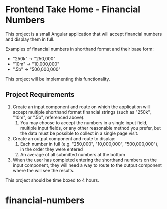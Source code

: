 # Frontend Take Home - Financial Numbers

This project is a small Angular application that will accept financial numbers and display them in full.

Examples of financial numbers in shorthand format and their base form:

- "250k" -> "250,000"
- "10m" -> "10,000,000"
- ".5b" -> "500,000,000"

This project will be implementing this functionality.

## Project Requirements

1. Create an input component and route on which the application will accept multiple shorthand format financial strings (such as "250k", "10m", or ".5b", referenced above).
   1. You may choose to accept the numbers in a single input field, multiple input fields, or any other reasonable method you prefer, but the data must be possible to collect in a single page visit.
2. Create an output component and route to display:
   1. Each number in full (e.g. "250,000", "10,000,000", "500,000,000"), in the order they were entered
   2. An average of all submitted numbers at the bottom
3. When the user has completed entering the shorthand numbers on the input component, they will need a way to route to the output component where the will see the results.

This project should be time boxed to 4 hours.

# financial-numbers
